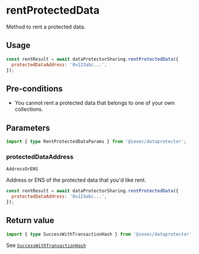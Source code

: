 # rentProtectedData

Method to rent a protected data.

## Usage

```js
const rentResult = await dataProtectorSharing.rentProtectedData({
  protectedDataAddress: '0x123abc...',
});
```

## Pre-conditions

- You cannot rent a protected data that belongs to one of your own collections.

## Parameters

```ts twoslash
import { type RentProtectedDataParams } from '@iexec/dataprotector';
```

### protectedDataAddress

`AddressOrENS`

Address or ENS of the protected data that you'd like rent.

```js
const rentResult = await dataProtectorSharing.rentProtectedData({
  protectedDataAddress: '0x123abc...',
});
```

## Return value

```ts twoslash
import { type SuccessWithTransactionHash } from '@iexec/dataprotector';
```

See [`SuccessWithTransactionHash`](../../types.md#successwithtransactionhash)
